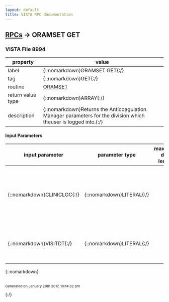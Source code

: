 ```yaml
---
layout: default
title: VISTA RPC documentation
---
```




## [RPCs](TableOfContent.md) &#8594; ORAMSET GET 



### VISTA File 8994 


 property | value 
--- | --- 
 label | {::nomarkdown}ORAMSET GET{:/}
 tag | {::nomarkdown}GET{:/}
 routine | [ORAMSET](http://code.osehra.org/dox/Routine_ORAMSET_source.html)
 return value type | {::nomarkdown}ARRAY{:/}
 description | {::nomarkdown}Returns the Anticoagulation Manager parameters for the division which theuser is logged into.{:/}

#### Input Parameters

| input parameter | parameter type | maximum data length | required | description | 
| --- | --- | --- | --- | --- | 
| {::nomarkdown}CLINICLOC{:/} | {::nomarkdown}LITERAL{:/} |  | {::nomarkdown}true{:/} | {::nomarkdown}This is the entry of the clinic in the HOSPITAL LOCATION FILE (#44), expressed in variable pointer format (e.g., \32;SC(\).{:/} | 
| {::nomarkdown}VISITDT{:/} | {::nomarkdown}LITERAL{:/} |  | {::nomarkdown}true{:/} | {::nomarkdown}This is the date/time of the visit in Intenal VA FileMan format (e.g., 3140929.1400).{:/} | 

{::nomarkdown} <br/><br/><p style="font-size: 11px">Generated on January 20th 2017, 10:14:32 pm</p>{:/}